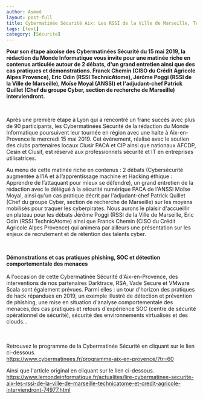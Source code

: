 ```yaml
---
author: Asmed
layout: post-full
title: Cybermatinée Sécurité Aix: Les RSSI de la Ville de Marseille, TechnicAtome et Crédit Agricole interviendront
tags: [text]
category: [Sécurite]
---
```

**Pour son étape aixoise des Cybermatinées Sécurité du 15 mai 2019, la rédaction du Monde Informatique vous invite pour une matinée riche en contenus articulée autour de 2 débats, d'un grand entretien ainsi que des cas pratiques et démonstrations. Franck Chemin (CISO du Crédit Agricole Alpes Provence), Eric Odin (RSSI TechnicAtome), Jérôme Poggi (RSSI de la Ville de Marseille), Moïse Moyal (ANSSI) et l'adjudant-chef Patrick Quillet (Chef du groupe Cyber, section de recherche de Marseille) interviendront.**  

<br/>

Après une première étape à Lyon qui a rencontré un franc succès avec plus de 90 participants, les Cybermatinées Sécurité de la rédaction du Monde Informatique poursuivent leur tournée en région avec une halte à Aix-en-Provence le mercredi 15 mai 2019. Cet événement, réalisé avec le soutien des clubs partenaires locaux Clusir PACA et CIP ainsi que nationaux AFCDP, Cesin et Clusif, est réservé aux professionnels sécurité et IT en entreprises utilisatrices.
<br/>

Au menu de cette matinée riche en contenus : 2 débats (Cybersécurité augmentée à l’IA et à l’apprentissage machine et Hacking éthique : Apprendre de l’attaquant pour mieux se défendre), un grand entretien de la rédaction avec le délégué à la sécurité numérique PACA de l'ANSSI Moïse Moyal, ainsi qu'un cas pratique décrit par l'adjudant-chef Patrick Quillet (Chef du groupe Cyber, section de recherche de Marseille) sur les moyens mobilisés pour traquer les cyberpirates. Nous aurons le plaisir d'accueillir en plateau pour les débats Jérôme Poggi (RSSI de la Ville de Marseille, Eric Odin (RSSI TechnicAtome) ainsi que Franck Chemin (CISO du Crédit Agricole Alpes Provence) qui animera par ailleurs une présentation sur les enjeux de recrutement et de rétention des talents cyber.  

<br/>

**Démonstrations et cas pratiques phishing, SOC et détection comportementale des menaces**   
<br/>
A l'occasion de cette Cybermatinée Sécurité d'Aix-en-Provence, des interventions de nos partenaires Darktrace, RSA, Vade Secure et VMware Scala sont également prévues. Parmi elles : un tour d'horizon des pratiques de hack répandues en 2019, un exemple illustré de détection et prévention de phishing, une mise en situation d'analyse comportementale des menaces,des cas pratiques et retours d'expérience SOC (centre de sécurité opérationnel de sécurité), sécurité des environnements virtualisés et des clouds...  
<br/>
<br/>

Retrouvez le programme de la Cybermatinée Sécurité en cliquant sur le lien ci-dessous.
<br>
<https://www.cybermatinees.fr/programme-aix-en-provence/?tr=60>

Ainsi que l'article original en cliquant sur le lien ci-dessous.
<br>
<https://www.lemondeinformatique.fr/actualites/lire-cybermatinee-securite-aix-les-rssi-de-la-ville-de-marseille-technicatome-et-credit-agricole-interviendront-74977.html> 


 


